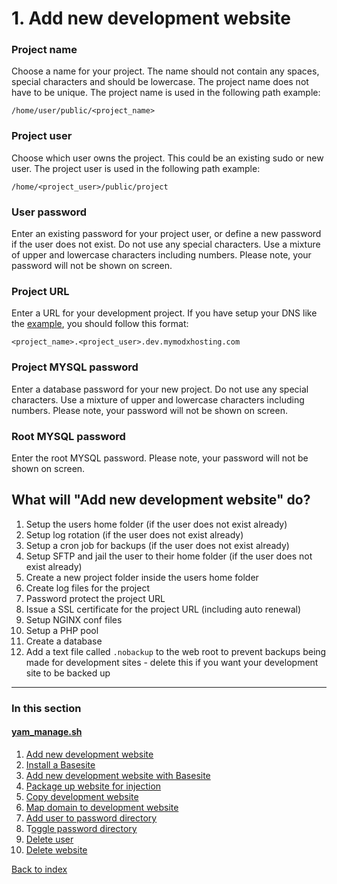 # 1. Add new development website

### Project name

Choose a name for your project. The name should not contain any spaces, special characters and should be  lowercase. The project name does not have to be unique. The project name is used in the following path example:
```
/home/user/public/<project_name>
```

### Project user

Choose which user owns the project. This could be an existing sudo or new user. The project user is used in the following path example:
```
/home/<project_user>/public/project
```

### User password

Enter an existing password for your project user, or define a new password if the user does not exist. Do not use any special characters. Use a mixture of upper and lowercase characters including numbers. Please note, your password will not be shown on screen.

### Project URL

Enter a URL for your development project. If you have setup your DNS like the [example](https://github.com/jonleverrier/yam-server-configurator/wiki/1.-yam_setup.sh), you should follow this format:

```
<project_name>.<project_user>.dev.mymodxhosting.com
```
### Project MYSQL password

Enter a database password for your new project. Do not use any special characters. Use a mixture of upper and lowercase characters including numbers. Please note, your password will not be shown on screen.

### Root MYSQL password

Enter the root MYSQL password. Please note, your password will not be shown on screen.

## What will "Add new development website" do?

1. Setup the users home folder (if the user does not exist already)
2. Setup log rotation (if the user does not exist already)
3. Setup a cron job for backups (if the user does not exist already)
4. Setup SFTP and jail the user to their home folder (if the user does not exist already)
5. Create a new project folder inside the users home folder
6. Create log files for the project
7. Password protect the project URL
8. Issue a SSL certificate for the project URL (including auto renewal)
9. Setup NGINX conf files
10. Setup a PHP pool
11. Create a database
12. Add a text file called `.nobackup` to the web root to prevent backups being made for development sites - delete this if you want your development site to be backed up

***

### In this section
#### [yam_manage.sh](/docs/yam_manage)
1. [Add new development website](/docs/yam_manage/01.md)
2. [Install a Basesite](/docs/yam_manage/02.md)
3. [Add new development website with Basesite](/docs/yam_manage/03.md)
4. [Package up website for injection](/docs/yam_manage/04.md)
5. [Copy development website](/docs/yam_manage/05.md)
6. [Map domain to development website](/docs/yam_manage/06.md)
7. [Add user to password directory](/docs/yam_manage/07.md)
8. T[oggle password directory](/docs/yam_manage/08.md)
9. [Delete user](/docs/yam_manage/09.md)
10. [Delete website](/docs/yam_manage/10.md)

[Back to index](/docs)
